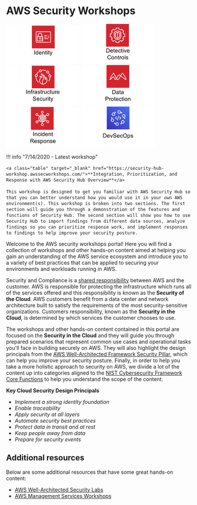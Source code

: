 # AWS Security Workshops

<!-- ![Components](assets/images/csf-core-functions.png "NIST Cybersecurity Framework Core Functions") -->

<a href="https://awssecworkshops.com/workshops/#identity"><img src="assets/images/identity.png" width="200" height="" border="0"></a> <a href="https://awssecworkshops.com/workshops/#detection-and-response"><img src="assets/images/detective-controls.png" width="200" height="" border="0"></a> <a href="https://awssecworkshops.com/workshops/#infrastructure-security"><img src="assets/images/infrastructure-security.png" width="200" height="" border="0"></a>  <a href="https://awssecworkshops.com/workshops/#data-protection"><img src="assets/images/data-protection.png" width="200" height="" border="0"></a> <a href="https://awssecworkshops.com/workshops/#detection-and-response"><img src="assets/images/incident-response.png" width="200" height="" border="0"></a> <a href="https://awssecworkshops.com/workshops/#devsecops"><img src="assets/images/devsecops.png" width="200" height="" border="0"></a>

!!! info "7/14/2020 - Latest workshop"
   
    <a class="table" target="_blank" href="https://security-hub-workshop.awssecworkshops.com/">**Integration, Prioritization, and Response with AWS Security Hub Overview**</a>

    This workshop is designed to get you familiar with AWS Security Hub so that you can better understand how you would use it in your own AWS environment(s). This workshop is broken into two sections. The first section will guide you through a demonstration of the features and functions of Security Hub. The second section will show you how to use Security Hub to import findings from different data sources, analyze findings so you can prioritize response work, and implement responses to findings to help improve your security posture.

Welcome to the AWS security workshops portal! Here you will find a collection of workshops and other hands-on content aimed at helping you gain an understanding of the AWS service ecosystem and introduce you to a variety of best practices that can be applied to securing your environments and workloads running in AWS.

Security and Compliance is a <a href="https://aws.amazon.com/compliance/shared-responsibility-model/" target="_blank">shared responsibility</a> between AWS and the customer. AWS is responsible for protecting the infrastructure which runs all of the services offered and this responsibility is known as the **Security of the Cloud**. AWS customers benefit from a data center and network architecture built to satisfy the requirements of the most security-sensitive organizations. Customers responsibility, known as the **Security in the Cloud**, is determined by which services the customer chooses to use.

The workshops and other hands-on content contained in this portal are focused on the **Security in the Cloud** and they will guide you through prepared scenarios that represent common use cases and operational tasks you'll face in building securely on AWS. They will also highlight the design principals from the <a href="https://d1.awsstatic.com/whitepapers/architecture/AWS-Security-Pillar.pdf" target="_blank">AWS Well-Architected Framework Security Pillar</a>, which can help you improve your security posture. Finally, in order to help you take a more holistic approach to security on AWS, we divide a lot of the content up into categories aligned to the <a href="https://www.nist.gov/cyberframework/online-learning/five-functions" target="_blank">NIST Cybersecurity Framework Core Functions</a> to help you understand the scope of the content.

**Key Cloud Security Design Principals**

* *Implement a strong identity foundation*
* *Enable traceability*
* *Apply security at all layers*
* *Automate security best practices*
* *Protect data in transit and at rest*
* *Keep people away from data*
* *Prepare for security events*

## Additional resources

Below are some additional resources that have some great hands-on content:

<ul>
    <li><a href="https://wellarchitectedlabs.com/Security/README.html" target="_blank">AWS Well-Architected Security Labs</a></li>
    <li><a href="http://www.awsmanagementweek.com/" target="_blank">AWS Management Services Workshops</a></li>
</ul>

